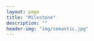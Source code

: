 ```yaml
---
layout: page
title: "Milestone"
description: ""
header-img: "img/semantic.jpg"
---
```



<center>
    <p><img src="" align="center"></p>
</center>












